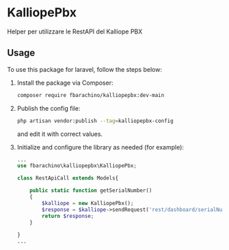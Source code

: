 # KalliopePbx
Helper per utilizzare le RestAPI del Kalliope PBX

## Usage

To use this package for laravel, follow the steps below:

1. Install the package via Composer:
    ```bash
    composer require fbarachino/kalliopepbx:dev-main
    ```

2. Publish the config file:
    ```bash
    php artisan vendor:publish --tag=kalliopepbx-config
    ```
    and edit it with correct values.

3. Initialize and configure the library as needed (for example):
    ```php
    ...
    use fbarachino\kalliopepbx\KalliopePbx;
    
    class RestApiCall extends Models{

        public static function getSerialNumber()
        {
            $kalliope = new KalliopePbx();
            $response = $kalliope->sendRequest('rest/dashboard/serialNumber','GET');
            return $response;
        }
       
    }
    ...
    ```
